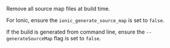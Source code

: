 Remove all source map files at build time.

For Ionic, ensure the `ionic_generate_source_map` is set to `false`.

If the build is generated from command line, ensure the `--generateSourceMap` flag is set to `false`.